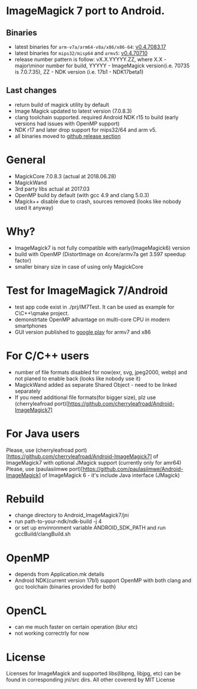 # ImageMagick 7 port to Android.
## Binaries 
 - latest binaries for `arm-v7a/arm64-v8a/x86/x86-64`: [v0.4.7083.17](https://github.com/ayaromenok/Android_ImageMagick7/releases/tag/v0.4.7083.17)
 - latest binaries for `mips32/misp64` and `armv5`: [v0.4.70710](https://github.com/ayaromenok/Android_ImageMagick7/releases/tag/v0.4.70710)
 - release number pattern is follow: vX.X.YYYYY.ZZ, where X.X - major\minor number for build, YYYYY - ImageMagick version(i.e. 70735 is 7.0.7.35), ZZ - NDK version (i.e. 17b1 - NDK17beta1) 

## Last changes
 - return build of magick utility by default
 - Image Magick updated to latest version (7.0.8.3)
 - clang toolchain supported. 
	required Android NDK r15 to build (early versions had issues with OpenMP support)
 - NDK r17 and later drop support for mips32/64 and arm v5. 
 - all binaries moved to [github release section](https://github.com/ayaromenok/Android_ImageMagick7/releases)

# General
 - MagickCore 7.0.8.3 (actual at 2018.06.28)
 - MagickWand
 - 3rd party libs actual at 2017.03
 - OpenMP build by default (with gcc 4.9 and clang 5.0.3)
 - Magick++ disable due to crash, sources removed (looks like nobody used it anyway)

# Why? 
 - ImageMagick7 is not fully compatible with early(ImageMagick6) version
 - build with OpenMP (DistortImage on 4core/armv7a get 3.597 speedup factor)
 - smaller binary size in case of using only MagickCore

# Test for ImageMagick 7/Android
 - test app code exist in ./prj/IM7Test. It can be used as example for C\C++\qmake project.
 - demonstrtate OpenMP advantage on multi-core CPU in modern smartphones
 - GUI version published to [google play](https://play.google.com/store/apps/details?id=info.yaromenok.IM7Test) for armv7 and x86 

# For C/C++ users
 - number of file formats disabled for now(exr, svg, jpeg2000, webp) and not planed to enable back (looks like nobody use it)
 - MagickWand added as separate Shared Object - need to be linked separately
 - If you need additional file formats(for bigger size), plz use (cherryleafroad port)[https://github.com/cherryleafroad/Android-ImageMagick7]
 
# For Java users
 Please, use (cherryleafroad port)[https://github.com/cherryleafroad/Android-ImageMagick7] of ImageMagick7 with optional JMagick support (currently only for amr64)
 Please, use (paulasiimwe port)[https://github.com/paulasiimwe/Android-ImageMagick] of ImageMagick 6 - it's include Java interface (JMagick)

# Rebuild 
 - change directory to Android_ImageMagick7/jni
 - run path-to-your-ndk/ndk-build -j 4 
 - or set up envinronment variable ANDROID_SDK_PATH and run gccBuild/clangBuild.sh
 
# OpenMP 
 - depends from Application.mk details
 - Android NDK(current version 17b1) support OpenMP with both clang and gcc toolchain (binaries provided for both) 

# OpenCL
 - can me much faster on certain operation (blur etc)
 - not working correctrly for now

# License
Licenses for ImageMagick and supported libs(libpng, libjpg, etc) can be found in corresponding jni/src dirs.
All other covererd by MIT License
